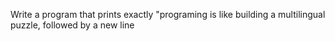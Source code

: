 Write a program that prints exactly "programing is like building a multilingual puzzle, followed by a new line
